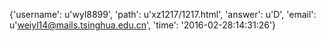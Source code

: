 {'username': u'wyl8899', 'path': u'xz1217/1217.html', 'answer': u'D', 'email': u'weiyl14@mails.tsinghua.edu.cn', 'time': '2016-02-28:14:31:26'}